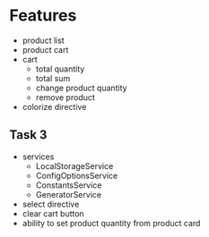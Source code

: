 # Features
* product list
* product cart
* cart
  * total quantity
  * total sum
  * change product quantity
  * remove product
* colorize directive

## Task 3
* services
  * LocalStorageService
  * ConfigOptionsService
  * ConstantsService
  * GeneratorService
* select directive
* clear cart button
* ability to set product quantity from product card
